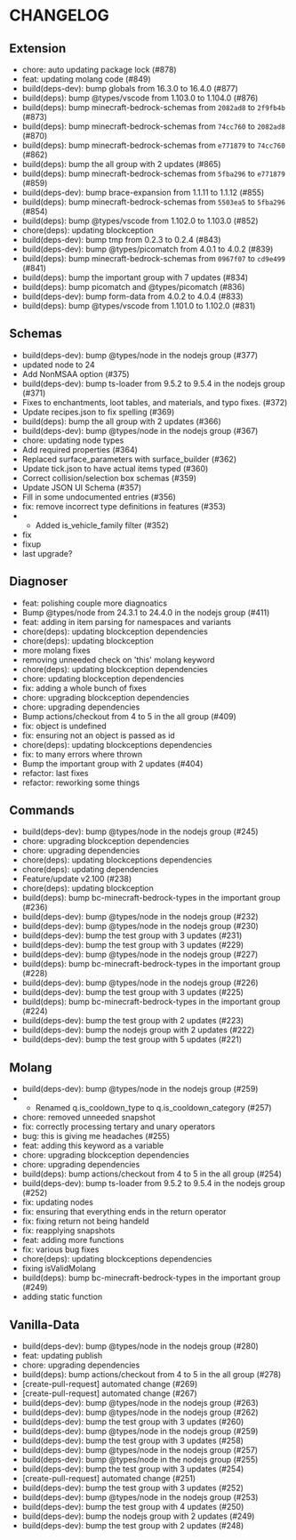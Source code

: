 # CHANGELOG

## Extension
- chore: auto updating package lock (#878)
- feat: updating molang code (#849)
- build(deps-dev): bump globals from 16.3.0 to 16.4.0 (#877)
- build(deps): bump @types/vscode from 1.103.0 to 1.104.0 (#876)
- build(deps): bump minecraft-bedrock-schemas from `2082ad8` to `2f9fb4b` (#873)
- build(deps): bump minecraft-bedrock-schemas from `74cc760` to `2082ad8` (#870)
- build(deps): bump minecraft-bedrock-schemas from `e771879` to `74cc760` (#862)
- build(deps): bump the all group with 2 updates (#865)
- build(deps): bump minecraft-bedrock-schemas from `5fba296` to `e771879` (#859)
- build(deps-dev): bump brace-expansion from 1.1.11 to 1.1.12 (#855)
- build(deps): bump minecraft-bedrock-schemas from `5503ea5` to `5fba296` (#854)
- build(deps): bump @types/vscode from 1.102.0 to 1.103.0 (#852)
- chore(deps): updating blockception
- build(deps-dev): bump tmp from 0.2.3 to 0.2.4 (#843)
- build(deps-dev): bump @types/picomatch from 4.0.1 to 4.0.2 (#839)
- build(deps): bump minecraft-bedrock-schemas from `0967f07` to `cd9e499` (#841)
- build(deps): bump the important group with 7 updates (#834)
- build(deps): bump picomatch and @types/picomatch (#836)
- build(deps-dev): bump form-data from 4.0.2 to 4.0.4 (#833)
- build(deps): bump @types/vscode from 1.101.0 to 1.102.0 (#831) 

## Schemas
- build(deps-dev): bump @types/node in the nodejs group (#377)
- updated node to 24
- Add NonMSAA option (#375)
- build(deps-dev): bump ts-loader from 9.5.2 to 9.5.4 in the nodejs group (#371)
- Fixes to enchantments, loot tables, and materials, and typo fixes. (#372)
- Update recipes.json to fix spelling (#369)
- build(deps): bump the all group with 2 updates (#366)
- build(deps-dev): bump @types/node in the nodejs group (#367)
- chore: updating node types
- Add required properties (#364)
- Replaced surface_parameters with surface_builder (#362)
- Update tick.json to have actual items typed (#360)
- Correct collision/selection box schemas (#359)
- Update JSON UI Schema (#357)
- Fill in some undocumented entries (#356)
- fix: remove incorrect type definitions in features (#353)
- - Added is_vehicle_family filter (#352)
- fix
- fixup
- last upgrade? 

## Diagnoser
- feat: polishing couple more diagnoatics
- Bump @types/node from 24.3.1 to 24.4.0 in the nodejs group (#411)
- feat: adding in item parsing for namespaces and variants
- chore(deps): updating blockception dependencies
- chore(deps): updating blockception
- more molang fixes
- removing unneeded check on 'this' molang keyword
- chore(deps): updating blockception dependencies
- chore: updating blockception dependencies
- fix: adding a whole bunch of fixes
- chore: upgrading blockception dependencies
- chore: upgrading dependencies
- Bump actions/checkout from 4 to 5 in the all group (#409)
- fix: object is undefined
- fix: ensuring not an object is passed as id
- chore(deps): updating blockceptions dependencies
- fix: to many errors where thrown
- Bump the important group with 2 updates (#404)
- refactor: last fixes
- refactor: reworking some things 

## Commands
- build(deps-dev): bump @types/node in the nodejs group (#245)
- chore: upgrading blockception dependencies
- chore: upgrading dependencies
- chore(deps): updating blockceptions dependencies
- chore(deps): updating dependencies
- Feature/update v2.100 (#238)
- chore(deps): updating blockception
- build(deps): bump bc-minecraft-bedrock-types in the important group (#236)
- build(deps-dev): bump @types/node in the nodejs group (#232)
- build(deps-dev): bump @types/node in the nodejs group (#230)
- build(deps-dev): bump the test group with 3 updates (#231)
- build(deps-dev): bump the test group with 3 updates (#229)
- build(deps-dev): bump @types/node in the nodejs group (#227)
- build(deps): bump bc-minecraft-bedrock-types in the important group (#228)
- build(deps-dev): bump @types/node in the nodejs group (#226)
- build(deps-dev): bump the test group with 3 updates (#225)
- build(deps): bump bc-minecraft-bedrock-types in the important group (#224)
- build(deps-dev): bump the test group with 2 updates (#223)
- build(deps-dev): bump the nodejs group with 2 updates (#222)
- build(deps-dev): bump the test group with 5 updates (#221) 

## Molang
- build(deps-dev): bump @types/node in the nodejs group (#259)
- - Renamed q.is_cooldown_type to q.is_cooldown_category (#257)
- chore: removed unneeded snapshot
- fix: correctly processing tertary and unary operators
- bug: this is giving me headaches (#255)
- feat: adding this keyword as a variable
- chore: upgrading blockception dependencies
- chore: upgrading dependencies
- build(deps): bump actions/checkout from 4 to 5 in the all group (#254)
- build(deps-dev): bump ts-loader from 9.5.2 to 9.5.4 in the nodejs group (#252)
- fix: updating nodes
- fix: ensuring that everything ends in the return operator
- fix: fixing return not being handeld
- fix: reapplying snapshots
- feat: adding more functions
- fix: various bug fixes
- chore(deps): updating blockceptions dependencies
- fixing isValidMolang
- build(deps): bump bc-minecraft-bedrock-types in the important group (#249)
- adding static function 

## Vanilla-Data
- build(deps-dev): bump @types/node in the nodejs group (#280)
- feat: updating publish
- chore: upgrading dependencies
- build(deps): bump actions/checkout from 4 to 5 in the all group (#278)
- [create-pull-request] automated change (#269)
- [create-pull-request] automated change (#267)
- build(deps-dev): bump @types/node in the nodejs group (#263)
- build(deps-dev): bump @types/node in the nodejs group (#262)
- build(deps-dev): bump the test group with 3 updates (#260)
- build(deps-dev): bump @types/node in the nodejs group (#259)
- build(deps-dev): bump the test group with 3 updates (#258)
- build(deps-dev): bump @types/node in the nodejs group (#257)
- build(deps-dev): bump @types/node in the nodejs group (#255)
- build(deps-dev): bump the test group with 3 updates (#254)
- [create-pull-request] automated change (#251)
- build(deps-dev): bump the test group with 3 updates (#252)
- build(deps-dev): bump @types/node in the nodejs group (#253)
- build(deps-dev): bump the test group with 4 updates (#250)
- build(deps-dev): bump the nodejs group with 2 updates (#249)
- build(deps-dev): bump the test group with 2 updates (#248) 
